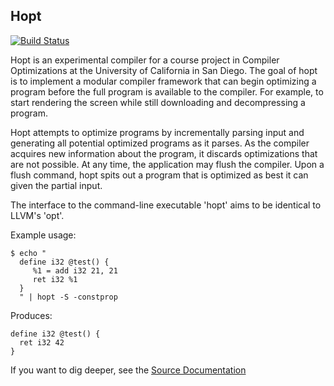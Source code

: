 Hopt
----

[![Build Status](https://secure.travis-ci.org/garious/hopt.png?branch=master)](http://travis-ci.org/garious/hopt)

Hopt is an experimental compiler for a course project in Compiler Optimizations at the 
University of California in San Diego.  The goal of hopt is to implement a modular compiler 
framework that can begin optimizing a program before the full program is available 
to the compiler.  For example, to start rendering the screen while still downloading 
and decompressing a program.

Hopt attempts to optimize programs by incrementally parsing input and generating all
potential optimized programs as it parses.  As the compiler acquires new information
about the program, it discards optimizations that are not possible.  At any time,
the application may flush the compiler.  Upon a flush command, hopt spits out
a program that is optimized as best it can given the partial input.

The interface to the command-line executable 'hopt' aims to be identical to LLVM's 'opt'.

Example usage:

    $ echo "
      define i32 @test() {
         %1 = add i32 21, 21
         ret i32 %1
      }
      " | hopt -S -constprop

Produces:

    define i32 @test() {
      ret i32 42
    }

If you want to dig deeper, see the [Source Documentation](http://garious.github.com/hopt)

